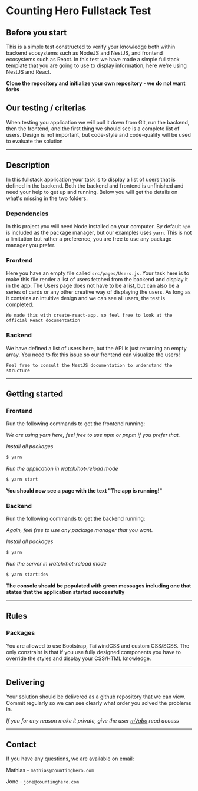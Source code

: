 # Counting Hero Fullstack Test

## Before you start

This is a simple test constructed to verify your knowledge both within backend ecosystems such as NodeJS and NestJS, and frontend ecosystems such as React.
In this test we have made a simple fullstack template that you are going to use to display information, here we're using NestJS and React.

**Clone the repository and initialize your own repository - we do not want forks**

## Our testing / criterias

When testing you application we will pull it down from Git, run the backend, then the frontend, and the first thing we should see is a complete list of users. Design is not important, but code-style and code-quality will be used to evaluate the solution

---

## Description
In this fullstack application your task is to display a list of users that is defined in the backend. Both the 
backend and frontend is unfinished and need your help to get up and running. Below you will get the details on what's missing in 
the two folders.

### Dependencies

In this project you will need Node installed on your computer. By default `npm` is included as the package manager, but our examples uses `yarn`. This is not a limitation but rather a preference, you are free to use any package manager you prefer.

### Frontend

Here you have an empty file called `src/pages/Users.js`. Your task here is to make this file render a list of users fetched from the backend and display it in the app. The Users page
does not have to be a list, but can also be a series of cards or any other creative way of displaying the users. As long as it contains an intuitive design and we can
see all users, the test is completed.

`We made this with create-react-app, so feel free to look at the official React documentation`


### Backend

We have defined a list of users here, but the API is just returning an empty array. You need to fix this issue so our frontend can visualize
the users!

`Feel free to consult the NestJS documentation to understand the structure`

---

## Getting started

### Frontend

Run the following commands to get the frontend running:

*We are using yarn here, feel free to use npm or pnpm if you prefer that.*

*Install all packages*
```bash 
$ yarn
``` 

*Run the application in watch/hot-reload mode*
```bash
$ yarn start
``` 

**You should now see a page with the text "The app is running!"**

### Backend

Run the following commands to get the backend running:

*Again, feel free to use any package manager that you want.*

*Install all packages*
```bash 
$ yarn
``` 

*Run the server in watch/hot-reload mode*
```bash
$ yarn start:dev
``` 

**The console should be populated with green messages including one that states that the application started successfully**

---

## Rules

### Packages

You are allowed to use Bootstrap, TailwindCSS and custom CSS/SCSS. The only constraint is that if you use fully designed components you have to override the styles and display
your CSS/HTML knowledge.

---

## Delivering
Your solution should be delivered as a github repository that we can view. Commit regularly so we can see clearly what order you solved the problems in.

*If you for any reason make it private, give the user [mVabo](https://github.com/mVabo) read access*

---

## Contact

If you have any questions, we are available on email:

Mathias - `mathias@countinghero.com`

Jone - `jone@countinghero.com`